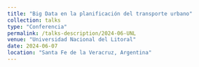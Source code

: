 ```yaml
---
title: "Big Data en la planificación del transporte urbano"
collection: talks
type: "Conferencia"
permalink: /talks-description/2024-06-UNL
venue: "Universidad Nacional del Litoral"
date: 2024-06-07
location: "Santa Fe de la Veracruz, Argentina"
---
```

